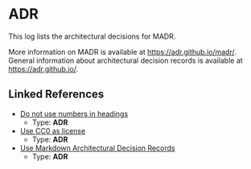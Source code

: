 # ADR

This log lists the architectural decisions for MADR.

More information on MADR is available at <https://adr.github.io/madr/>.
General information about architectural decision records is available at <https://adr.github.io/>.

## Linked References

* [Do not use numbers in headings](0002-do-not-use-numbers-in-headings.md)
  * Type: **ADR**
* [Use CC0 as license](0001-use-CC0-as-license.md)
  * Type: **ADR**
* [Use Markdown Architectural Decision Records](0000-use-markdown-architectural-decision-records.md)
  * Type: **ADR**
